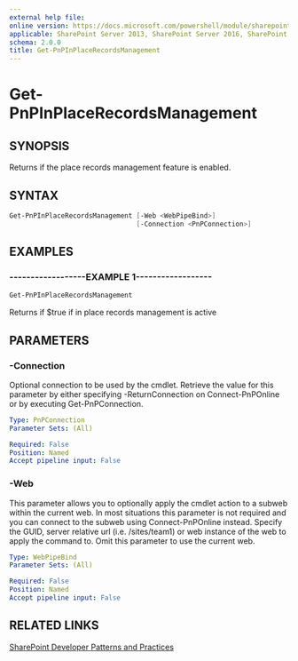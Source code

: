 ```yaml
---
external help file:
online version: https://docs.microsoft.com/powershell/module/sharepoint-pnp/get-pnpinplacerecordsmanagement
applicable: SharePoint Server 2013, SharePoint Server 2016, SharePoint Server 2019, SharePoint Online
schema: 2.0.0
title: Get-PnPInPlaceRecordsManagement
---
```


# Get-PnPInPlaceRecordsManagement

## SYNOPSIS
Returns if the place records management feature is enabled.

## SYNTAX 

```powershell
Get-PnPInPlaceRecordsManagement [-Web <WebPipeBind>]
                                [-Connection <PnPConnection>]
```

## EXAMPLES

### ------------------EXAMPLE 1------------------
```powershell
Get-PnPInPlaceRecordsManagement
```

Returns if $true if in place records management is active

## PARAMETERS

### -Connection
Optional connection to be used by the cmdlet. Retrieve the value for this parameter by either specifying -ReturnConnection on Connect-PnPOnline or by executing Get-PnPConnection.

```yaml
Type: PnPConnection
Parameter Sets: (All)

Required: False
Position: Named
Accept pipeline input: False
```

### -Web
This parameter allows you to optionally apply the cmdlet action to a subweb within the current web. In most situations this parameter is not required and you can connect to the subweb using Connect-PnPOnline instead. Specify the GUID, server relative url (i.e. /sites/team1) or web instance of the web to apply the command to. Omit this parameter to use the current web.

```yaml
Type: WebPipeBind
Parameter Sets: (All)

Required: False
Position: Named
Accept pipeline input: False
```

## RELATED LINKS

[SharePoint Developer Patterns and Practices](https://aka.ms/sppnp)